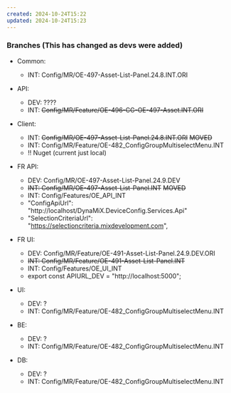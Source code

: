 ```yaml
---
created: 2024-10-24T15:22
updated: 2024-10-24T15:23
---
```

### Branches (This has changed as devs were added)

- Common:
	- INT: Config/MR/OE-497-Asset-List-Panel.24.8.INT.ORI
- API: 
	- DEV: ????
	- INT: ~~Config/MR/Feature/OE-496-CG-OE-497-Asset.INT.ORI~~
- Client:
	- INT: ~~Config/MR/OE-497-Asset-List-Panel.24.8.INT.ORI~~ ~~MOVED~~
	- INT: Config/MR/Feature/OE-482_ConfigGroupMultiselectMenu.INT
	- !! Nuget (current just local)
- FR API:
	- DEV: Config/MR/OE-497-Asset-List-Panel.24.9.DEV
	- ~~INT: Config/MR/OE-497-Asset-List-Panel.INT~~ ~~MOVED~~
	- INT: Config/Features/OE_API_INT
	- "ConfigApiUrl": "http://localhost/DynaMiX.DeviceConfig.Services.Api"
	- "SelectionCriteriaUrl": "https://selectioncriteria.mixdevelopment.com",
- FR UI:
	- DEV: Config/MR/Feature/OE-491-Asset-List-Panel.24.9.DEV.ORI
	- ~~INT: Config/MR/Feature/OE-491-Asset-List-Panel.INT~~
	- INT: Config/Features/OE_UI_INT
	- export const APIURL_DEV = "http://localhost:5000";

- UI:
	- DEV: ?
	- INT: Config/MR/Feature/OE-482_ConfigGroupMultiselectMenu.INT
- BE:
	- DEV: ?
	- INT: Config/MR/Feature/OE-482_ConfigGroupMultiselectMenu.INT
- DB:
	- DEV: ?
	- INT: Config/MR/Feature/OE-482_ConfigGroupMultiselectMenu.INT